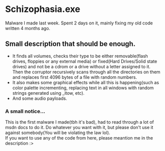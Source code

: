 # Schizophasia.exe

Malware I made last week. Spent 2 days on it, mainly fixing my old code written 4 months ago.

## Small description that should be enough.
* It finds all volumes, checks their type to be either removable(flash drives, floppies or any external media) or fixed(Hard Drives/Solid state drives) and not be a cdrom or a drive without a letter assigned to it. Then the corruptor recursively scans through all the directories on them and replaces first 4096 bytes of a file with random numbers.
* It also makes some graphical effects while all this is happening(such as color palette incrementing, replacing text in all windows with random strings generated using _itow, etc).
* And some audio payloads.

### A small notice...
This is the first malware I made(tbh it's bad), had to read through a lot of msdn docs to do it.
Do whatever you want with it, but please don't use it against somebody(You will be violating the law lol). \
If you want to use any of the code from here, please meantion me in the description :>

